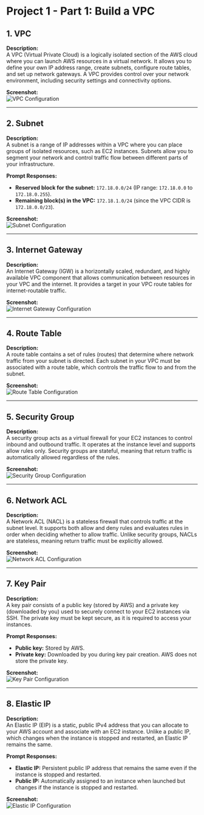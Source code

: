 # Project 1 - Part 1: Build a VPC

## 1. VPC
**Description:**  
A VPC (Virtual Private Cloud) is a logically isolated section of the AWS cloud where you can launch AWS resources in a virtual network. It allows you to define your own IP address range, create subnets, configure route tables, and set up network gateways. A VPC provides control over your network environment, including security settings and connectivity options.

**Screenshot:**  
![VPC Configuration](path/to/vpc-screenshot.png)  


---

## 2. Subnet
**Description:**  
A subnet is a range of IP addresses within a VPC where you can place groups of isolated resources, such as EC2 instances. Subnets allow you to segment your network and control traffic flow between different parts of your infrastructure.

**Prompt Responses:**  
- **Reserved block for the subnet:** `172.18.0.0/24` (IP range: `172.18.0.0` to `172.18.0.255`).  
- **Remaining block(s) in the VPC:** `172.18.1.0/24` (since the VPC CIDR is `172.18.0.0/23`).

**Screenshot:**  
![Subnet Configuration](path/to/subnet-screenshot.png)  


---

## 3. Internet Gateway
**Description:**  
An Internet Gateway (IGW) is a horizontally scaled, redundant, and highly available VPC component that allows communication between resources in your VPC and the internet. It provides a target in your VPC route tables for internet-routable traffic.

**Screenshot:**  
![Internet Gateway Configuration](path/to/igw-screenshot.png)  


---

## 4. Route Table
**Description:**  
A route table contains a set of rules (routes) that determine where network traffic from your subnet is directed. Each subnet in your VPC must be associated with a route table, which controls the traffic flow to and from the subnet.

**Screenshot:**  
![Route Table Configuration](path/to/route-table-screenshot.png)  


---

## 5. Security Group
**Description:**  
A security group acts as a virtual firewall for your EC2 instances to control inbound and outbound traffic. It operates at the instance level and supports allow rules only. Security groups are stateful, meaning that return traffic is automatically allowed regardless of the rules.

**Screenshot:**  
![Security Group Configuration](path/to/security-group-screenshot.png)  


---

## 6. Network ACL
**Description:**  
A Network ACL (NACL) is a stateless firewall that controls traffic at the subnet level. It supports both allow and deny rules and evaluates rules in order when deciding whether to allow traffic. Unlike security groups, NACLs are stateless, meaning return traffic must be explicitly allowed.

**Screenshot:**  
![Network ACL Configuration](path/to/nacl-screenshot.png)  


---

## 7. Key Pair
**Description:**  
A key pair consists of a public key (stored by AWS) and a private key (downloaded by you) used to securely connect to your EC2 instances via SSH. The private key must be kept secure, as it is required to access your instances.

**Prompt Responses:**  
- **Public key:** Stored by AWS.  
- **Private key:** Downloaded by you during key pair creation. AWS does not store the private key.

**Screenshot:**  
![Key Pair Configuration](path/to/key-pair-screenshot.png)  


---

## 8. Elastic IP
**Description:**  
An Elastic IP (EIP) is a static, public IPv4 address that you can allocate to your AWS account and associate with an EC2 instance. Unlike a public IP, which changes when the instance is stopped and restarted, an Elastic IP remains the same.

**Prompt Responses:**  
- **Elastic IP:** Persistent public IP address that remains the same even if the instance is stopped and restarted.  
- **Public IP:** Automatically assigned to an instance when launched but changes if the instance is stopped and restarted.

**Screenshot:**  
![Elastic IP Configuration](path/to/elastic-ip-screenshot.png)  

